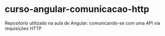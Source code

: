 # curso-angular-comunicacao-http
Repositório utilizado na aula de Angular: comunicando-se com uma API via requisições HTTP
